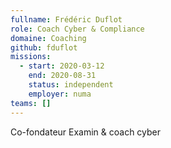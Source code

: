 ```yaml
---
fullname: Frédéric Duflot
role: Coach Cyber & Compliance
domaine: Coaching
github: fduflot
missions:
  - start: 2020-03-12
    end: 2020-08-31
    status: independent
    employer: numa
teams: []
---
```

Co-fondateur Examin & coach cyber